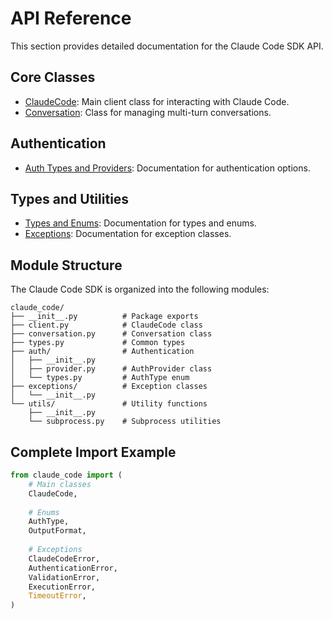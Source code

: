 # API Reference

This section provides detailed documentation for the Claude Code SDK API.

## Core Classes

- [ClaudeCode](client.md): Main client class for interacting with Claude Code.
- [Conversation](conversation.md): Class for managing multi-turn conversations.

## Authentication

- [Auth Types and Providers](auth.md): Documentation for authentication options.

## Types and Utilities

- [Types and Enums](types.md): Documentation for types and enums.
- [Exceptions](exceptions.md): Documentation for exception classes.

## Module Structure

The Claude Code SDK is organized into the following modules:

```
claude_code/
├── __init__.py          # Package exports
├── client.py            # ClaudeCode class
├── conversation.py      # Conversation class
├── types.py             # Common types
├── auth/                # Authentication
│   ├── __init__.py
│   ├── provider.py      # AuthProvider class
│   └── types.py         # AuthType enum
├── exceptions/          # Exception classes
│   └── __init__.py
└── utils/               # Utility functions
    ├── __init__.py
    └── subprocess.py    # Subprocess utilities
```

## Complete Import Example

```python
from claude_code import (
    # Main classes
    ClaudeCode,
    
    # Enums
    AuthType,
    OutputFormat,
    
    # Exceptions
    ClaudeCodeError,
    AuthenticationError,
    ValidationError,
    ExecutionError,
    TimeoutError,
)
```